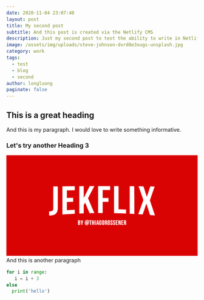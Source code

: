 ```yaml
---
date: 2020-11-04 23:07:40
layout: post
title: My second post
subtitle: And this post is created via the Netlify CMS
description: Just my second post to test the ability to write in Netlify CMS
image: /assets/img/uploads/steve-johnson-dvrd8e3xugs-unsplash.jpg
category: work
tags:
  - test
  - blog
  - second
author: longluong
paginate: false
---
```

## This is a great heading

And this is my paragraph. I would love to write something informative.

### Let's try another Heading 3

![Hello there](assets/img/blog-image.png)
And this is another paragraph

```python
for i in range:
   i = i + 3
else
  print('hello')
```